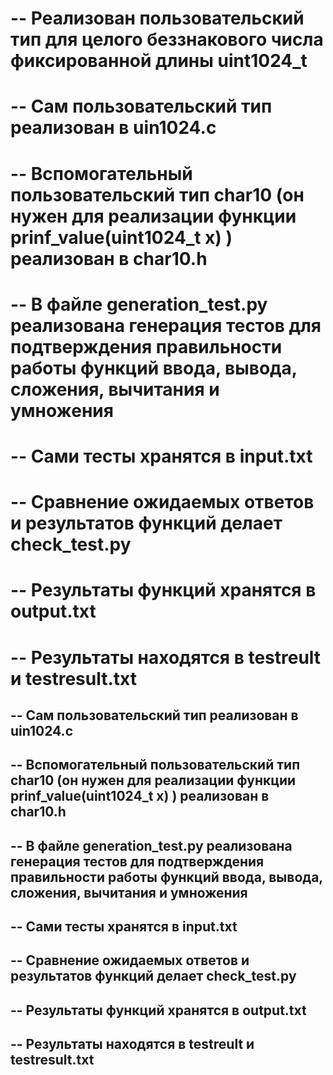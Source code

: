 # -- Реализован пользовательский тип для целого беззнакового числа фиксированной длины uint1024_t
# -- Сам пользовательский тип реализован в uin1024.c
# -- Вспомогательный пользовательский тип char10 (он нужен для реализации функции prinf_value(uint1024_t x) ) реализован в char10.h
# -- В файле generation_test.py реализована генерация тестов для подтверждения правильности работы функций ввода, вывода, сложения, вычитания и умножения
# -- Сами тесты хранятся в input.txt
# -- Сравнение ожидаемых ответов и результатов функций делает check_test.py
# -- Результаты функций хранятся в output.txt
# -- Результаты находятся в testreult и testresult.txt
## -- Сам пользовательский тип реализован в uin1024.c
## -- Вспомогательный пользовательский тип char10 (он нужен для реализации функции prinf_value(uint1024_t x) ) реализован в char10.h
## -- В файле generation_test.py реализована генерация тестов для подтверждения правильности работы функций ввода, вывода, сложения, вычитания и умножения
## -- Сами тесты хранятся в input.txt
## -- Сравнение ожидаемых ответов и результатов функций делает check_test.py
## -- Результаты функций хранятся в output.txt
## -- Результаты находятся в testreult и testresult.txt
